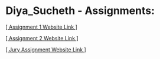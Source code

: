 # Diya_Sucheth - Assignments:
[[ Assignment 1 Website Link ]](https://nift-web-design.github.io/Diya_Sucheth/Assignment_1/)

[[ Assignment 2 Website Link ]](https://nift-web-design.github.io/Diya_Sucheth/Assignment_2/)

[[ Jury Assignment Website Link ]](https://nift-web-design.github.io/Diya_Sucheth/Jury_Assignment/)
